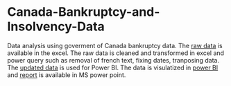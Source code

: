 # Canada-Bankruptcy-and-Insolvency-Data
Data analysis using goverment of Canada bankruptcy data.
The [raw  data](https://github.com/rsgilltc/Canada-Bankruptcy-and-Insolvency-Data/blob/main/monthly-insolvency-insolvabilite-mensuels_1987.xlsx) is available in the excel.
The raw data is cleaned and transformed in excel and power query such as removal of french text, fixing dates, tranposing data.
The [updated data](https://github.com/rsgilltc/Canada-Bankruptcy-and-Insolvency-Data/blob/main/README.md#:~:text=Transformed-,Data,-.xlsx) is used for Power BI.
The data is visulatized in [power BI](https://github.com/rsgilltc/Canada-Bankruptcy-and-Insolvency-Data/blob/main/Canada%20Bankruptcy%20and%20Insolvency%20Data.pdf) and [report](https://github.com/rsgilltc/Canada-Bankruptcy-and-Insolvency-Data/blob/main/Canada%20Bankruptcy%20and%20Insolvency.pptx) is available in MS power point.

